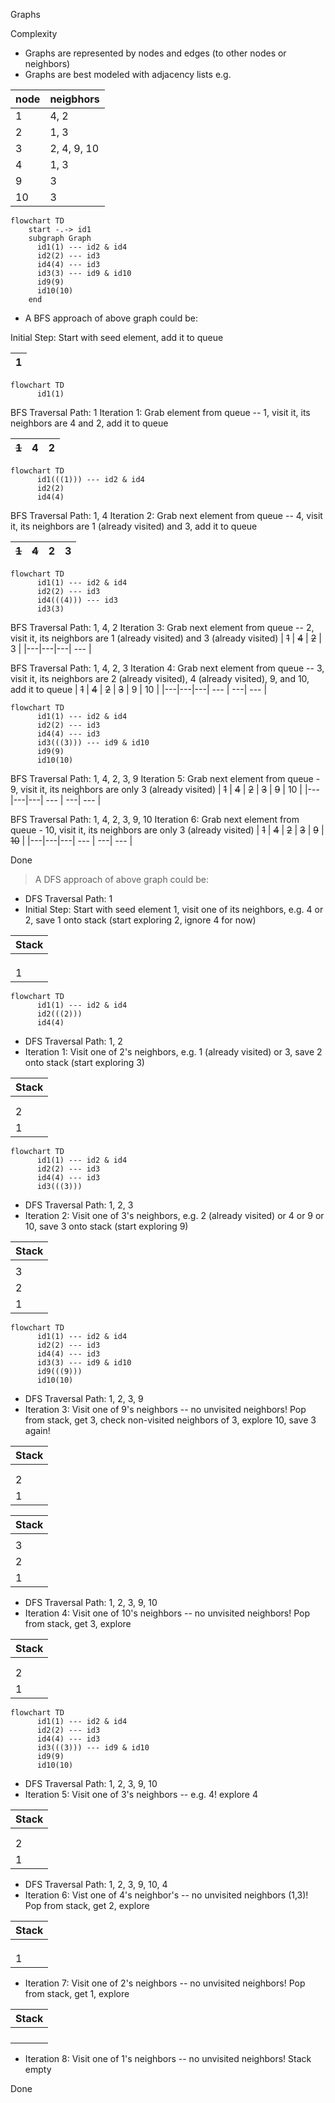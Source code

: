 Graphs

Complexity 

* Graphs are represented by nodes and edges (to other nodes or neighbors)
* Graphs are best modeled with adjacency lists e.g.

| node | neigbhors |
|------|-----------|
| 1    | 4, 2       |
| 2    | 1, 3       |
| 3    | 2, 4, 9, 10  |
| 4    | 1, 3       |
| 9    | 3         |
| 10   | 3         |

```mermaid
flowchart TD
    start -.-> id1
    subgraph Graph
      id1(1) --- id2 & id4
      id2(2) --- id3
      id4(4) --- id3
      id3(3) --- id9 & id10
      id9(9)
      id10(10)      
    end
```

* A BFS approach of above graph could be:

Initial Step: Start with seed element, add it to queue

| 1 |
|---|

```mermaid
flowchart TD
      id1(1)
```

BFS Traversal Path: 1
Iteration 1: Grab element from queue -- 1, visit it, its neighbors are 4 and 2, add it to queue

| ~~1~~ | 4 | 2 |
|---|---|---|

```mermaid
flowchart TD
      id1(((1))) --- id2 & id4
      id2(2)
      id4(4)
```

BFS Traversal Path: 1, 4
Iteration 2: Grab next element from queue -- 4, visit it, its neighbors are 1 (already visited) and 3, add it to queue

| ~~1~~ | ~~4~~ | 2 | 3 |
|---|---|---| --- |

```mermaid
flowchart TD
      id1(1) --- id2 & id4
      id2(2) --- id3
      id4(((4))) --- id3
      id3(3)
```

BFS Traversal Path: 1, 4, 2
Iteration 3: Grab next element from queue -- 2, visit it, its neighbors are 1 (already visited) and 3 (already visited)
| ~~1~~ | ~~4~~ | ~~2~~ | 3 |
|---|---|---| --- |

BFS Traversal Path: 1, 4, 2, 3
Iteration 4: Grab next element from queue -- 3, visit it, its neighbors are 2 (already visited), 4 (already visited), 9, and 10, add it to queue
| ~~1~~ | ~~4~~ | ~~2~~ | ~~3~~ | 9 | 10 |
|---|---|---| --- | ---| --- |

```mermaid
flowchart TD
      id1(1) --- id2 & id4
      id2(2) --- id3
      id4(4) --- id3
      id3(((3))) --- id9 & id10
      id9(9)
      id10(10)
```

BFS Traversal Path: 1, 4, 2, 3, 9
Iteration 5: Grab next element from queue - 9, visit it, its neighbors are only 3 (already visited)
| ~~1~~ | ~~4~~ | ~~2~~ | ~~3~~ | ~~9~~ | 10 |
|---|---|---| --- | ---| --- |

BFS Traversal Path: 1, 4, 2, 3, 9, 10
Iteration 6: Grab next element from queue - 10, visit it, its neighbors are only 3 (already visited)
| ~~1~~ | ~~4~~ | ~~2~~ | ~~3~~ | ~~9~~ | ~~10~~ |
|---|---|---| --- | ---| --- |

Done


> A DFS approach of above graph could be:

* DFS Traversal Path: 1
* Initial Step: Start with seed element 1, visit one of its neighbors, e.g. 4 or 2, save 1 onto stack (start exploring 2, ignore 4 for now)

| Stack |
|-------|
|       |
|       |
|       |
| 1     |


```mermaid
flowchart TD
      id1(1) --- id2 & id4
      id2(((2)))
      id4(4)
```

* DFS Traversal Path: 1, 2
* Iteration 1: Visit one of 2's neighbors, e.g. 1 (already visited) or 3, save 2 onto stack (start exploring 3)

| Stack |
|-------|
|       |
|       |
| 2     |
| 1     |


```mermaid
flowchart TD
      id1(1) --- id2 & id4
      id2(2) --- id3
      id4(4) --- id3
      id3(((3)))
```

* DFS Traversal Path: 1, 2, 3
* Iteration 2: Visit one of 3's neighbors, e.g. 2 (already visited) or 4 or 9 or 10, save 3 onto stack (start exploring 9)

| Stack |
|-------|
|       |
| 3     |
| 2     |
| 1     |


```mermaid
flowchart TD
      id1(1) --- id2 & id4
      id2(2) --- id3
      id4(4) --- id3
      id3(3) --- id9 & id10
      id9(((9)))
      id10(10)
```

* DFS Traversal Path: 1, 2, 3, 9
* Iteration 3: Visit one of 9's neighbors -- no unvisited neighbors! Pop from stack, get 3, check non-visited neighbors of 3, explore 10, save 3 again!

| Stack |
|-------|
|       |
|       |
| 2     |
| 1     |


| Stack |
|-------|
|       |
| 3     |
| 2     |
| 1     |

* DFS Traversal Path: 1, 2, 3, 9, 10
* Iteration 4: Visit one of 10's neighbors -- no unvisited neighbors! Pop from stack, get 3, explore

| Stack |
|-------|
|       |
|       |
| 2     |
| 1     |


```mermaid
flowchart TD
      id1(1) --- id2 & id4
      id2(2) --- id3
      id4(4) --- id3
      id3(((3))) --- id9 & id10
      id9(9)
      id10(10)
```

* DFS Traversal Path: 1, 2, 3, 9, 10
* Iteration 5: Visit one of 3's neighbors -- e.g. 4! explore 4

| Stack |
|-------|
|       |
|       |
| 2     |
| 1     |

* DFS Traversal Path: 1, 2, 3, 9, 10, 4
* Iteration 6: Vist one of 4's neighbor's -- no unvisited neighbors (1,3)! Pop from stack, get 2, explore

| Stack |
|-------|
|       |
|       |
|       |
| 1     |

* Iteration 7: Visit one of 2's neighbors -- no unvisited neighbors! Pop from stack, get 1, explore

| Stack |
|-------|
|       |
|       |
|       |
|       |

* Iteration 8: Visit one of 1's neighbors -- no unvisited neighbors! Stack empty

Done
